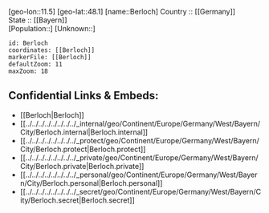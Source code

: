 ﻿---
location: [48.1,11.5] 
mapzoom: [7,12] 
mapmarker: city 
type: City
tags:
- geo/City


SpocWebEntityId: 29131
isDeleted: false
confidential: public

---
[geo-lon::11.5] 
[geo-lat::48.1] 
[name::Berloch] 
Country :: [[Germany]]  
State :: [[Bayern]]  
[Population::] 
[Unknown::] 


```leaflet
id: Berloch
coordinates: [[Berloch]] 
markerFile: [[Berloch]] 
defaultZoom: 11 
maxZoom: 18
```


## Confidential Links & Embeds: 
- [[Berloch|Berloch]]  
- [[../../../../../../../../_internal/geo/Continent/Europe/Germany/West/Bayern/City/Berloch.internal|Berloch.internal]] 
- [[../../../../../../../../_protect/geo/Continent/Europe/Germany/West/Bayern/City/Berloch.protect|Berloch.protect]] 
- [[../../../../../../../../_private/geo/Continent/Europe/Germany/West/Bayern/City/Berloch.private|Berloch.private]] 
- [[../../../../../../../../_personal/geo/Continent/Europe/Germany/West/Bayern/City/Berloch.personal|Berloch.personal]] 
- [[../../../../../../../../_secret/geo/Continent/Europe/Germany/West/Bayern/City/Berloch.secret|Berloch.secret]] 
